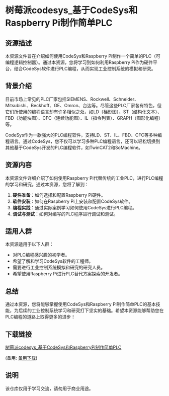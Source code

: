 # 树莓派codesys_基于CodeSys和Raspberry Pi制作简单PLC

## 资源描述

本资源文件旨在介绍如何使用CodeSys和Raspberry Pi制作一个简单的PLC（可编程逻辑控制器）。通过本资源，您将学习到如何利用Raspberry Pi作为硬件平台，结合CodeSys软件进行PLC编程，从而实现工业控制系统的模拟和研究。

## 背景介绍

目前市场上常见的PLC厂家包括SIEMENS、Rockwell、Schneider、Mitsubishi、Beckhoff、GE、Omron、台达等。尽管这些PLC厂家各有特色，但它们所使用的编程语言却有许多相似之处，如LD（梯形图）、ST（结构化文本）、FBD（功能块图）、CFC（连续功能图）、IL（指令列表）、GRAPH（图形化编程）等。

CodeSys作为一款强大的PLC编程软件，支持LD、ST、IL、FBD、CFC等多种编程语言。通过CodeSys，您不仅可以学习多种PLC编程语言，还可以轻松切换到其他基于CodeSys开发的PLC编程软件，如TwinCAT2和SoMachine。

## 资源内容

本资源文件详细介绍了如何使用Raspberry Pi代替传统的工业PLC，进行PLC编程的学习和研究。通过本资源，您将了解到：

1. **硬件准备**：如何选择和配置Raspberry Pi硬件。
2. **软件安装**：如何在Raspberry Pi上安装和配置CodeSys软件。
3. **编程实践**：通过实际案例学习如何使用CodeSys进行PLC编程。
4. **调试与测试**：如何对编写的PLC程序进行调试和测试。

## 适用人群

本资源适用于以下人群：

- 对PLC编程感兴趣的初学者。
- 希望了解和学习CodeSys软件的工程师。
- 需要进行工业控制系统模拟和研究的研究人员。
- 希望使用Raspberry Pi进行PLC替代方案探索的开发者。

## 总结

通过本资源，您将能够掌握使用CodeSys和Raspberry Pi制作简单PLC的基本技能，为后续的工业控制系统学习和研究打下坚实的基础。希望本资源能够帮助您在PLC编程的道路上取得更多的进步！

## 下载链接
[树莓派codesys_基于CodeSys和RaspberryPi制作简单PLC](https://pan.quark.cn/s/5484ac447217) 

(备用: [备用下载](https://pan.baidu.com/s/1AiZkT9eKR0L-25YPL15BDQ?pwd=1234))

## 说明

该仓库仅用于学习交流，请勿用于商业用途。
